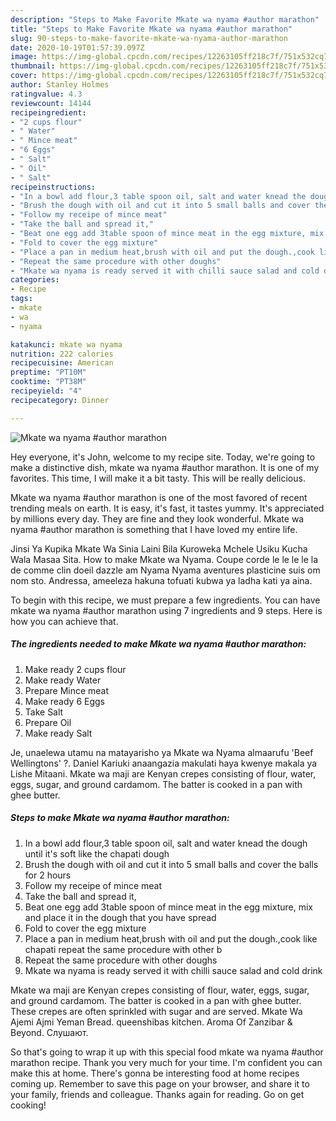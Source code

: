 ```yaml
---
description: "Steps to Make Favorite Mkate wa nyama #author marathon"
title: "Steps to Make Favorite Mkate wa nyama #author marathon"
slug: 90-steps-to-make-favorite-mkate-wa-nyama-author-marathon
date: 2020-10-19T01:57:39.097Z
image: https://img-global.cpcdn.com/recipes/12263105ff218c7f/751x532cq70/mkate-wa-nyama-author-marathon-recipe-main-photo.jpg
thumbnail: https://img-global.cpcdn.com/recipes/12263105ff218c7f/751x532cq70/mkate-wa-nyama-author-marathon-recipe-main-photo.jpg
cover: https://img-global.cpcdn.com/recipes/12263105ff218c7f/751x532cq70/mkate-wa-nyama-author-marathon-recipe-main-photo.jpg
author: Stanley Holmes
ratingvalue: 4.3
reviewcount: 14144
recipeingredient:
- "2 cups flour"
- " Water"
- " Mince meat"
- "6 Eggs"
- " Salt"
- " Oil"
- " Salt"
recipeinstructions:
- "In a bowl add flour,3 table spoon oil, salt and water knead the dough until it&#39;s soft like the chapati dough"
- "Brush the dough with oil and cut it into 5 small balls and cover the balls for 2 hours"
- "Follow my receipe of mince meat"
- "Take the ball and spread it,"
- "Beat one egg add 3table spoon of mince meat in the egg mixture, mix and place it in the dough that you have spread"
- "Fold to cover the egg mixture"
- "Place a pan in medium heat,brush with oil and put the dough.,cook like chapati repeat the same procedure with other b"
- "Repeat the same procedure with other doughs"
- "Mkate wa nyama is ready served it with chilli sauce salad and cold drink"
categories:
- Recipe
tags:
- mkate
- wa
- nyama

katakunci: mkate wa nyama 
nutrition: 222 calories
recipecuisine: American
preptime: "PT10M"
cooktime: "PT38M"
recipeyield: "4"
recipecategory: Dinner

---
```



![Mkate wa nyama #author marathon](https://img-global.cpcdn.com/recipes/12263105ff218c7f/751x532cq70/mkate-wa-nyama-author-marathon-recipe-main-photo.jpg)

Hey everyone, it's John, welcome to my recipe site. Today, we're going to make a distinctive dish, mkate wa nyama #author marathon. It is one of my favorites. This time, I will make it a bit tasty. This will be really delicious.

Mkate wa nyama #author marathon is one of the most favored of recent trending meals on earth. It is easy, it's fast, it tastes yummy. It's appreciated by millions every day. They are fine and they look wonderful. Mkate wa nyama #author marathon is something that I have loved my entire life.

Jinsi Ya Kupika Mkate Wa Sinia Laini Bila Kuroweka Mchele Usiku Kucha Wala Masaa Sita. How to make Mkate wa Nyama. Coupe corde le le le le la de comme clin doeil dazzle am Nyama Nyama aventures plasticine suis om nom sto. Andressa, ameeleza hakuna tofuati kubwa ya ladha kati ya aina.


To begin with this recipe, we must prepare a few ingredients. You can have mkate wa nyama #author marathon using 7 ingredients and 9 steps. Here is how you can achieve that.

<!--inarticleads1-->

##### The ingredients needed to make Mkate wa nyama #author marathon:

1. Make ready 2 cups flour
1. Make ready  Water
1. Prepare  Mince meat
1. Make ready 6 Eggs
1. Take  Salt
1. Prepare  Oil
1. Make ready  Salt


Je, unaelewa utamu na matayarisho ya Mkate wa Nyama almaarufu &#39;Beef Wellingtons&#39; ?. Daniel Kariuki anaangazia makulati haya kwenye makala ya Lishe Mitaani. Mkate wa maji are Kenyan crepes consisting of flour, water, eggs, sugar, and ground cardamom. The batter is cooked in a pan with ghee butter. 

<!--inarticleads2-->

##### Steps to make Mkate wa nyama #author marathon:

1. In a bowl add flour,3 table spoon oil, salt and water knead the dough until it&#39;s soft like the chapati dough
1. Brush the dough with oil and cut it into 5 small balls and cover the balls for 2 hours
1. Follow my receipe of mince meat
1. Take the ball and spread it,
1. Beat one egg add 3table spoon of mince meat in the egg mixture, mix and place it in the dough that you have spread
1. Fold to cover the egg mixture
1. Place a pan in medium heat,brush with oil and put the dough.,cook like chapati repeat the same procedure with other b
1. Repeat the same procedure with other doughs
1. Mkate wa nyama is ready served it with chilli sauce salad and cold drink


Mkate wa maji are Kenyan crepes consisting of flour, water, eggs, sugar, and ground cardamom. The batter is cooked in a pan with ghee butter. These crepes are often sprinkled with sugar and are served. Mkate Wa Ajemi Ajmi Yeman Bread. queenshibas kitchen. Aroma Of Zanzibar &amp; Beyond. Слушают. 

So that's going to wrap it up with this special food mkate wa nyama #author marathon recipe. Thank you very much for your time. I'm confident you can make this at home. There's gonna be interesting food at home recipes coming up. Remember to save this page on your browser, and share it to your family, friends and colleague. Thanks again for reading. Go on get cooking!
